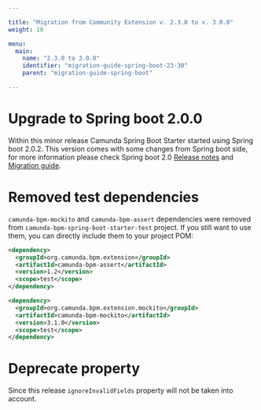 ```yaml
---

title: "Migration from Community Extension v. 2.3.0 to v. 3.0.0"
weight: 10

menu:
  main:
    name: "2.3.0 to 3.0.0"
    identifier: "migration-guide-spring-boot-23-30"
    parent: "migration-guide-spring-boot"

---
```


# Upgrade to Spring boot 2.0.0

Within this minor release Camunda Spring Boot Starter started using Spring boot 2.0.2.
This version comes with some changes from Spring boot side, for more information please check Spring boot 2.0 [Release notes](https://github.com/spring-projects/spring-boot/wiki/Spring-Boot-2.0-Release-Notes) and [Migration guide](https://github.com/spring-projects/spring-boot/wiki/Spring-Boot-2.0-Migration-Guide).

# Removed test dependencies 

`camunda-bpm-mockito` and `camunda-bpm-assert` dependencies were removed from `camunda-bpm-spring-boot-starter-test` project. If you still want to use them, 
you can directly include them to your project POM:

```xml
<dependency>
  <groupId>org.camunda.bpm.extension</groupId>
  <artifactId>camunda-bpm-assert</artifactId>
  <version>1.2</version>
  <scope>test</scope>
</dependency>

<dependency>
  <groupId>org.camunda.bpm.extension.mockito</groupId>
  <artifactId>camunda-bpm-mockito</artifactId>
  <version>3.1.0</version>
  <scope>test</scope>
</dependency>
```

# Deprecate property

Since this release `ignoreInvalidFields` property will not be taken into account.